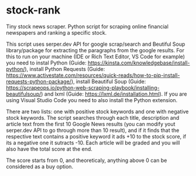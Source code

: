 # stock-rank
Tiny stock news scraper. Python script for scraping online financial newspapers and ranking a specific stock.

This script uses serper.dev API for google scrap/search and Beutiful Soup library/package for extracting the paragraphs from the google results.
For this to run on your machine (IDE or Rich Text Editor, VS Code for example) you need to instal Python (Guide: https://kinsta.com/knowledgebase/install-python/), install Python Requests (Guide: https://www.activestate.com/resources/quick-reads/how-to-pip-install-requests-python-package/), install Beautiful Soup (Guide: https://scrapeops.io/python-web-scraping-playbook/installing-beautifulsoup/) and lxml (Guide: https://lxml.de/installation.html). If you are using Visual Studio Code you need to also install the Python extension.

There are two lists: one with positive stock keywords and one with negative stock keywords. The script searches through each title, description and article text from the first 10 Google News results (you can modify yout serper.dev API to go through more than 10 result), and if it finds that the respective text contains a positive keyword it ads +10 to the stock score, if its a negative one it sutracts -10. Each article will be graded and you will also have the total score at the end. 

The score starts from 0, and theoreticaly, anything above 0 can be considered as a buy option. 